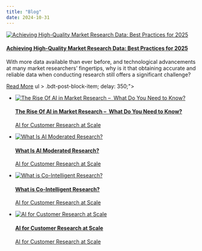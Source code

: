 ```yaml
---
title: "Blog"
date: 2024-10-31
---
```


[![Achieving High-Quality Market Research Data: Best Practices for 2025](images/isaac-smith-6EnTPvPPL6I-unsplash.jpg)](https://beings.com/best-practices-market-research-data/ "Achieving High-Quality Market Research Data: Best Practices for 2025")

#### [Achieving High-Quality Market Research Data: Best Practices for 2025](https://beings.com/best-practices-market-research-data/ "Achieving High-Quality Market Research Data: Best Practices for 2025")

With more data available than ever before, and technological advancements at many market researchers’ fingertips, why is it that obtaining accurate and reliable data when conducting research still offers a significant challenge?

[Read More](https://beings.com/best-practices-market-research-data/) ul > .bdt-post-block-item; delay: 350;">

- [![The Rise Of AI in Market Research –  What Do You Need to Know?](images/mina-rad-P7kHROe-6A-unsplash-150x150.jpg)](https://beings.com/ai-in-market-research/ "The Rise Of AI in Market Research –  What Do You Need to Know?")
    
    #### [The Rise Of AI in Market Research –  What Do You Need to Know?](https://beings.com/ai-in-market-research/ "The Rise Of AI in Market Research –  What Do You Need to Know?")
    
    [AI for Customer Research at Scale](https://beings.com/category/ai-for-customer-research-at-scale/)
- [![What Is AI Moderated Research?](images/chris-montgomery-smgTvepind4-unsplash-150x150.jpg)](https://beings.com/ai-moderated-research/ "What Is AI Moderated Research?")
    
    #### [What Is AI Moderated Research?](https://beings.com/ai-moderated-research/ "What Is AI Moderated Research?")
    
    [AI for Customer Research at Scale](https://beings.com/category/ai-for-customer-research-at-scale/)
- [![What is Co-Intelligent Research?](images/Group-342-150x150.png)](https://beings.com/what-is-co-intelligent-research/ "What is Co-Intelligent Research?")
    
    #### [What is Co-Intelligent Research?](https://beings.com/what-is-co-intelligent-research/ "What is Co-Intelligent Research?")
    
    [AI for Customer Research at Scale](https://beings.com/category/ai-for-customer-research-at-scale/)
- [![AI for Customer Research at Scale](images/Group-3-1-150x150.png)](https://beings.com/ai-for-customer-research-at-scale/ "AI for Customer Research at Scale")
    
    #### [AI for Customer Research at Scale](https://beings.com/ai-for-customer-research-at-scale/ "AI for Customer Research at Scale")
    
    [AI for Customer Research at Scale](https://beings.com/category/ai-for-customer-research-at-scale/)
